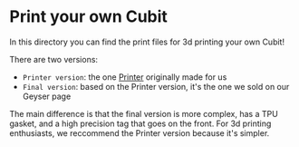# Print your own Cubit
In this directory you can find the print files for 3d printing your own Cubit!

There are two versions:
- `Printer version`: the one [Printer](https://primal.net/p/npub1l5pxvjzhw77h86tu0sml2gxg8jpwxch7fsj6d05n7vuqpq75v34syk4q0n) originally made for us 
- `Final version`: based on the Printer version, it's the one we sold on our Geyser page

The main difference is that the final version is more complex, has a TPU gasket, and a high precision tag that goes on the front. 
For 3d printing enthusiasts, we reccommend the Printer version because it's simpler.
